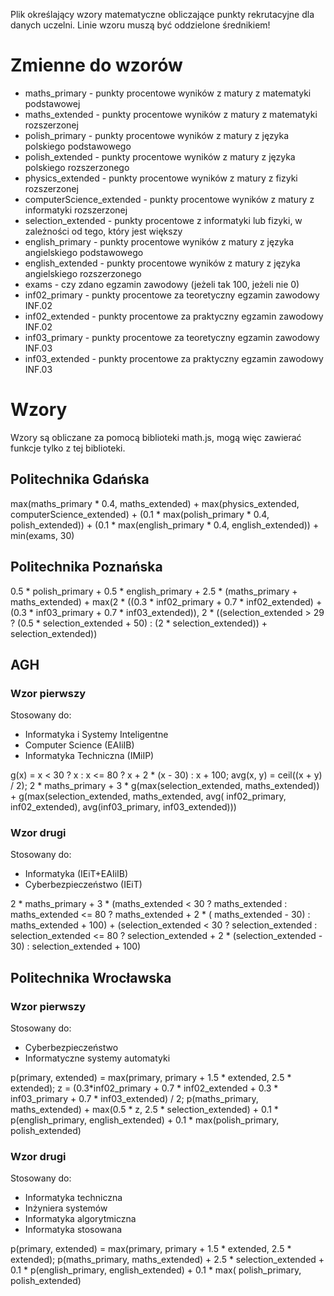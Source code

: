 Plik określający wzory matematyczne obliczające punkty rekrutacyjne dla danych uczelni.
Linie wzoru muszą być oddzielone średnikiem!

# Zmienne do wzorów

- maths_primary - punkty procentowe wyników z matury z matematyki podstawowej
- maths_extended - punkty procentowe wyników z matury z matematyki rozszerzonej
- polish_primary - punkty procentowe wyników z matury z języka polskiego podstawowego
- polish_extended - punkty procentowe wyników z matury z języka polskiego rozszerzonego
- physics_extended - punkty procentowe wyników z matury z fizyki rozszerzonej
- computerScience_extended - punkty procentowe wyników z matury z informatyki rozszerzonej
- selection_extended - punkty procentowe z informatyki lub fizyki, w zależności od tego, który jest większy
- english_primary - punkty procentowe wyników z matury z języka angielskiego podstawowego
- english_extended - punkty procentowe wyników z matury z języka angielskiego rozszerzonego
- exams - czy zdano egzamin zawodowy (jeżeli tak 100, jeżeli nie 0)
- inf02_primary - punkty procentowe za teoretyczny egzamin zawodowy INF.02
- inf02_extended - punkty procentowe za praktyczny egzamin zawodowy INF.02
- inf03_primary - punkty procentowe za teoretyczny egzamin zawodowy INF.03
- inf03_extended - punkty procentowe za praktyczny egzamin zawodowy INF.03

# Wzory

Wzory są obliczane za pomocą biblioteki math.js, mogą więc zawierać funkcje tylko z tej biblioteki.

## Politechnika Gdańska

max(maths_primary * 0.4, maths_extended) + max(physics_extended, computerScience_extended) + (0.1 * max(polish_primary *
0.4, polish_extended)) + (0.1 * max(english_primary * 0.4, english_extended))  + min(exams, 30)

## Politechnika Poznańska

0.5 * polish_primary + 0.5 * english_primary + 2.5 * (maths_primary + maths_extended) + max(2 * ((0.3 * inf02_primary +
0.7 * inf02_extended) + (0.3 * inf03_primary + 0.7 * inf03_extended)), 2 * ((selection_extended > 29 ? (0.5 *
selection_extended + 50) :  (2 * selection_extended)) + selection_extended))

## AGH

### Wzor pierwszy

Stosowany do:

- Informatyka i Systemy Inteligentne
- Computer Science (EAIiIB)
- Informatyka Techniczna (IMiIP)

g(x) = x < 30 ? x : x <= 80 ? x + 2 * (x - 30) : x + 100;
avg(x, y) = ceil((x + y) / 2);
2 * maths_primary + 3 * g(max(selection_extended, maths_extended)) + g(max(selection_extended, maths_extended, avg(
inf02_primary, inf02_extended), avg(inf03_primary, inf03_extended)))

### Wzor drugi

Stosowany do:

- Informatyka (IEiT+EAIiIB)
- Cyberbezpieczeństwo (IEiT)

2 * maths_primary + 3 * (maths_extended < 30 ? maths_extended : maths_extended <= 80 ? maths_extended + 2 * (
maths_extended - 30) : maths_extended + 100) + (selection_extended < 30 ? selection_extended : selection_extended <=
80 ? selection_extended + 2 * (selection_extended - 30) : selection_extended + 100)

## Politechnika Wrocławska

### Wzor pierwszy

Stosowany do:

- Cyberbezpieczeństwo
- Informatyczne systemy automatyki

p(primary, extended) = max(primary, primary + 1.5 * extended, 2.5 * extended);
z = (0.3*inf02_primary + 0.7 * inf02_extended + 0.3 * inf03_primary + 0.7 * inf03_extended) / 2;
p(maths_primary, maths_extended) + max(0.5 * z, 2.5 * selection_extended) + 0.1 * p(english_primary, english_extended) +
0.1 * max(polish_primary, polish_extended)

### Wzor drugi

Stosowany do:

- Informatyka techniczna
- Inżyniera systemów
- Informatyka algorytmiczna
- Informatyka stosowana

p(primary, extended) = max(primary, primary + 1.5 * extended, 2.5 * extended);
p(maths_primary, maths_extended) + 2.5 * selection_extended + 0.1 * p(english_primary, english_extended) + 0.1 * max(
polish_primary, polish_extended) 
